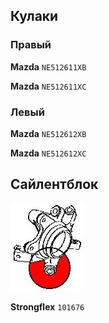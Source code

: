 ## Кулаки

### Правый

__Mazda__ `NE512611XB`

__Mazda__ `NE512611XC`

### Левый

__Mazda__ `NE512612XB`

__Mazda__ `NE512612XC`

## Сайлентблок

![alt text](img/Strongflex_101676.jpg)

__Strongflex__ `101676`